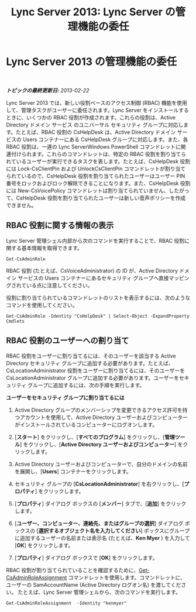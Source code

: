 ﻿---
title: 'Lync Server 2013: Lync Server の管理機能の委任'
TOCTitle: Lync Server 2013 の管理機能の委任
ms:assetid: 0f378eff-8ef4-4c60-9fd2-67d7ee259ef8
ms:mtpsurl: https://technet.microsoft.com/ja-jp/library/Gg520951(v=OCS.15)
ms:contentKeyID: 48271281
ms.date: 05/19/2016
mtps_version: v=OCS.15
ms.translationtype: HT
---

# Lync Server 2013 の管理機能の委任

 

_**トピックの最終更新日:** 2013-02-22_

Lync Server 2013 では、新しい役割ベースのアクセス制御 (RBAC) 機能を使用して、管理タスクがユーザーに委任されます。Lync Server をインストールするときに、いくつかの RBAC 役割が作成されます。これらの役割は、Active Directory ドメイン サービス のユニバーサル セキュリティ グループに対応します。たとえば、RBAC 役割の CsHelpDesk は、Active Directory ドメイン サービスの Users コンテナーにある CsHelpDesk グループに対応します。また、各 RBAC 役割は、一連の Lync ServerWindows PowerShell コマンドレットに関連付けられます。これらのコマンドレットは、特定の RBAC 役割を割り当てられているユーザーが実行できるタスクを表します。たとえば、CsHelpDesk 役割には Lock-CsClientPin および UnlockCsClientPin コマンドレットが割り当てられているので、CsHelpDesk 役割を割り当てられたユーザーはユーザー PIN 番号をロックおよびロック解除できることになります。また、CsHelpDesk 役割には New-CsVoicePolicy コマンドレットは割り当てられていません、したがって、CsHelpDesk 役割を割り当てられたユーザーは新しい音声ポリシーを作成できません。

## RBAC 役割に関する情報の表示

Lync Server 管理シェル内部から次のコマンドを実行することで、RBAC 役割に関する基本情報を取得できます。

    Get-CsAdminRole

RBAC 役割 (たとえば、CsVoiceAdministrator) の ID が、Active Directory ドメイン サービスの Users コンテナーにあるセキュリティ グループへ直接マッピングされている点に注意してください。

役割に割り当てられているコマンドレットのリストを表示するには、次のようなコマンドを使用してください。

    Get-CsAdminRole -Identity "CsHelpDesk" | Select-Object -ExpandProperty Cmdlets

## RBAC 役割のユーザーへの割り当て

RBAC 役割をユーザーに割り当てるには、そのユーザーを該当する Active Directory セキュリティ グループに追加する必要があります。たとえば、CsLocationAdministrator 役割をユーザーに割り当てるには、そのユーザーを CsLocationAdministrator グループに追加する必要があります。ユーザーをセキュリティ グループに追加するには、次の手順を実行します。

**ユーザーをセキュリティ グループに割り当てるには**

1.  Active Directory グループのメンバーシップを変更できるアクセス許可を持つアカウントを使用して、Active Directory ユーザーおよびコンピューターがインストールされているコンピューターにログオンします。

2.  \[**スタート**\] をクリックし、\[**すべてのプログラム**\] をクリックし、\[**管理ツール**\] をクリックし、\[**Active Directory ユーザーおよびコンピューター**\] をクリックします。

3.  Active Directory ユーザーおよびコンピューターで、自分のドメインの名前を展開し、\[**Users**\] コンテナーをクリックします。

4.  セキュリティ グループの \[**CsLocationAdministrator**\] を右クリックし、\[**プロパティ**\] をクリックします。

5.  \[**プロパティ**\] ダイアログ ボックスの \[**メンバー**\] タブで、\[**追加**\] をクリックします。

6.  \[**ユーザー、コンピューター、連絡先、またはグループの選択**\] ダイアログ ボックスの \[**選択するオブジェクト名を入力してください**\] ボックスにグループに追加するユーザーの名前または表示名 (たとえば、**Ken Myer** ) を入力して \[**OK**\] をクリックします。

7.  \[**プロパティ**\] ダイアログ ボックスで \[**OK**\] をクリックします。

RBAC 役割が割り当てられていることを確認するために、[Get-CsAdminRoleAssignment](get-csadminroleassignment.md) コマンドレットを使用します。コマンドレットに、ユーザーの SamAccountName (Active Directory ログオン名) を渡してください。 たとえば、Lync Server 管理シェルから、次のコマンドを実行します。

    Get-CsAdminRoleAssignment  -Identity "kenmyer"

